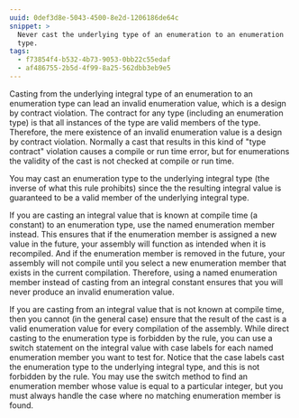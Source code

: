 ```yaml
---
uuid: 0def3d8e-5043-4500-8e2d-1206186de64c
snippet: >
  Never cast the underlying type of an enumeration to an enumeration
  type.
tags:
  - f73854f4-b532-4b73-9053-0bb22c55edaf
  - af486755-2b5d-4f99-8a25-562dbb3eb9e5
---
```


Casting from the underlying integral type of an enumeration to an
enumeration type can lead an invalid enumeration value, which is a
design by contract violation. The contract for any type (including an
enumeration type) is that all instances of the type are valid members of
the type. Therefore, the mere existence of an invalid enumeration value
is a design by contract violation. Normally a cast that results in this
kind of "type contract" violation causes a compile or run time error,
but for enumerations the validity of the cast is not checked at compile
or run time.

You may cast an enumeration type to the underlying integral type (the
inverse of what this rule prohibits) since the the resulting integral
value is guaranteed to be a valid member of the underlying integral
type.

If you are casting an integral value that is known at compile time (a
constant) to an enumeration type, use the named enumeration member
instead. This ensures that if the enumeration member is assigned a new
value in the future, your assembly will function as intended when it is
recompiled. And if the enumeration member is removed in the future, your
assembly will not compile until you select a new enumeration member that
exists in the current compilation. Therefore, using a named enumeration
member instead of casting from an integral constant ensures that you
will never produce an invalid enumeration value.

If you are casting from an integral value that is not known at compile
time, then you cannot (in the general case) ensure that the result of
the cast is a valid enumeration value for every compilation of the
assembly. While direct casting to the enumeration type is forbidden by
the rule, you can use a switch statement on the integral value with case
labels for each named enumeration member you want to test for. Notice
that the case labels cast the enumeration type to the underlying
integral type, and this is not forbidden by the rule. You may use the
switch method to find an enumeration member whose value is equal to a
particular integer, but you must always handle the case where no
matching enumeration member is found.
